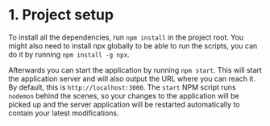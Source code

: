 # 1. Project setup

To install all the dependencies, run `npm install` in the project root.
You might also need to install npx globally to be able to run the scripts,
you can do it by running `npm install -g npx`. 

Afterwards you can start the application by running `npm start`.
This will start the application server and will also output the URL where you can reach it.
By default, this is `http://localhost:3000`. The `start` NPM script runs `nodemon` behind the scenes, so your 
changes to the application will be picked up and the server application will be restarted automatically to contain your latest modifications.
